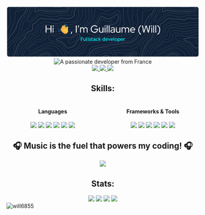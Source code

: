 <!-- HEADER -->
<div align="center"> 
  <img src="github-header-image.png">
  <img src="https://readme-typing-svg.demolab.com?font=Fira+Code&pause=1000&center=true&vCenter=true&repeat=false&width=500&lines=%E2%9C%A8+A+passionate+developer+from+France+%E2%9C%A8" alt="A passionate developer from France" />
  <br>
  <!-- LINKEDIN -->
  <a href="https://linkedin.com/in/piard-guillaume" target="_blank">
    <img src="https://ziadoua.github.io/m3-Markdown-Badges/badges/LinkedIn/linkedin1.svg"/>
    <!--<img src=https://img.shields.io/badge/linkedin-%231E77B5.svg?&style=for-the-badge&logo=linkedin&logoColor=white alt=linkedin style="margin-bottom: 5px;" />-->
  </a>
  <!-- MAIL -->
  <a href="mailto:gpiard27@gmail.com" target="_blank">
    <img src="https://ziadoua.github.io/m3-Markdown-Badges/badges/Mail/mail1.svg"/>
  </a>
  <!-- PORTFOLIO -->
  <a href="https://guillaume-piard.fr/" target="_blank">
    <img src="https://ziadoua.github.io/m3-Markdown-Badges/badges/MyPortfolio/myportfolio1.svg"/>
    <!--<img src=https://img.shields.io/badge/website-%23242938?style=for-the-badge&logo=About.me&logoColor=white />-->
  </a>
</div>

<!-- [![GitHub Trophy](https://github-profile-trophy.vercel.app/?username=will6855)](https://github.com/ryo-ma/github-profile-trophy) -->
<!--<div align="center"> 
  <p>👨‍💻 All you need to know about me -> <a href="https://guillaume-piard.fr/">https://guillaume-piard.fr/</a></p>
</div>-->

<!--<div align="center"> 
  <img src="https://img.shields.io/endpoint?url=https://dev.discordprofiles.me/api/badge/status/343037113261883393">
  <img src="https://img.shields.io/endpoint?url=https://dev.discordprofiles.me/api/badge/playing/343037113261883393">
  <img src="https://img.shields.io/endpoint?url=https://dev.discordprofiles.me/api/badge/vscode/343037113261883393">
  <img src="https://img.shields.io/endpoint?url=https://dev.discordprofiles.me/api/badge/spotify/343037113261883393">
</div>-->

<!--<div align="center"> 
  <img src="https://img.shields.io/badge/Windows-ACER_Nitro_5-0078D6?style=for-the-badge&logo=windows&logoColor=white">
  <img src="https://img.shields.io/badge/Intel-Core_i7_8th-0071C5?style=for-the-badge&logo=intel&logoColor=white">
  <img src="https://img.shields.io/badge/NVIDIA-GTX1050-76B900?style=for-the-badge&logo=nvidia&logoColor=white">
</div>-->

<h2 align="center">Skills: </h2>
<div align="center" style="margin-top: 20px;">
    <div style="display: flex; justify-content: center; flex-wrap: wrap; gap: 20px;">
        <div style="flex: 1; min-width: 200px; text-align: center;">
            <h4>Languages</h4>
            <img height="20" src="https://ziadoua.github.io/m3-Markdown-Badges/badges/HTML/html2.svg"/>
            <img height="20" src="https://ziadoua.github.io/m3-Markdown-Badges/badges/CSS/css2.svg"/>
            <img height="20" src="https://ziadoua.github.io/m3-Markdown-Badges/badges/Javascript/javascript2.svg"/>
            <img height="20" src="https://ziadoua.github.io/m3-Markdown-Badges/badges/PHP/php2.svg"/>
            <img height="20" src="https://ziadoua.github.io/m3-Markdown-Badges/badges/Python/python2.svg"/>
            <img height="20" src="https://ziadoua.github.io/m3-Markdown-Badges/badges/Java/java2.svg"/>
        </div>
        <div style="flex: 1; min-width: 200px; text-align: center;">
            <h4>Frameworks & Tools</h4>
            <img height="20" src="https://ziadoua.github.io/m3-Markdown-Badges/badges/Symfony/symfony2.svg"/>
            <img height="20" src="https://ziadoua.github.io/m3-Markdown-Badges/badges/Flask/flask2.svg"/>
            <!--<img height="20" src="https://ziadoua.github.io/m3-Markdown-Badges/badges/NextJS/nextjs2.svg"/>-->
            <img height="20" src="https://ziadoua.github.io/m3-Markdown-Badges/badges/Bootstrap/bootstrap2.svg"/>
            <img height="20" src="https://ziadoua.github.io/m3-Markdown-Badges/badges/MySQL/mysql2.svg"/>
            <img height="20" src="https://ziadoua.github.io/m3-Markdown-Badges/badges/NodeJS/nodejs2.svg"/>
            <img height="20" src="https://ziadoua.github.io/m3-Markdown-Badges/badges/Git/git2.svg"/>
        </div>
    </div>
</div>

<!--<div align="center">
    <table>
        <tr>
            <td>
                <h4>Languages</h4>
                <img height="20" src="https://ziadoua.github.io/m3-Markdown-Badges/badges/HTML/html2.svg"/>
                <img height="20" src="https://ziadoua.github.io/m3-Markdown-Badges/badges/CSS/css2.svg"/>
                <img height="20" src="https://ziadoua.github.io/m3-Markdown-Badges/badges/Javascript/javascript2.svg"/>
                <img height="20" src="https://ziadoua.github.io/m3-Markdown-Badges/badges/PHP/php2.svg"/>
                <img height="20" src="https://ziadoua.github.io/m3-Markdown-Badges/badges/Python/python2.svg"/>
                <img height="20" src="https://ziadoua.github.io/m3-Markdown-Badges/badges/Java/java2.svg"/>
            </td>
            <td>
                <h4>Backend</h4>
                <img height="20" src="https://ziadoua.github.io/m3-Markdown-Badges/badges/MySQL/mysql2.svg"/>
                <img height="20" src="https://ziadoua.github.io/m3-Markdown-Badges/badges/NodeJS/nodejs2.svg"/>
                <img height="20" src="https://ziadoua.github.io/m3-Markdown-Badges/badges/Git/git2.svg"/>
            </td>
        </tr>
        <tr>
            <td>
                <h4>Frameworks</h4>
                <img height="20" src="https://ziadoua.github.io/m3-Markdown-Badges/badges/Symfony/symfony2.svg"/>
                <img height="20" src="https://ziadoua.github.io/m3-Markdown-Badges/badges/Flask/flask2.svg"/>
                <img height="20" src="https://ziadoua.github.io/m3-Markdown-Badges/badges/NextJS/nextjs2.svg"/>
                <img height="20" src="https://ziadoua.github.io/m3-Markdown-Badges/badges/Bootstrap/bootstrap2.svg"/>
            </td>
            <td>
                <h4>Practices</h4>
                <img height="20" src="https://ziadoua.github.io/m3-Markdown-Badges/badges/Git/git2.svg"/>
            </td>
        </tr>
    </table>
</div>-->

<!--<div align="center">  
  <img height="20" src="https://ziadoua.github.io/m3-Markdown-Badges/badges/HTML/html2.svg"/>
  <img height="20" src="https://ziadoua.github.io/m3-Markdown-Badges/badges/CSS/css2.svg"/>
  <img height="20" src="https://ziadoua.github.io/m3-Markdown-Badges/badges/Javascript/javascript2.svg"/>
  <img height="20" src="https://ziadoua.github.io/m3-Markdown-Badges/badges/PHP/php2.svg"/>
  <img height="20" src="https://ziadoua.github.io/m3-Markdown-Badges/badges/Python/python2.svg"/>
  <img height="20" src="https://ziadoua.github.io/m3-Markdown-Badges/badges/Java/java2.svg"/>
  <br>

  <img height="20" src="https://ziadoua.github.io/m3-Markdown-Badges/badges/Symfony/symfony2.svg"/>
  <img height="20" src="https://ziadoua.github.io/m3-Markdown-Badges/badges/Flask/flask2.svg"/>
  <img height="20" src="https://ziadoua.github.io/m3-Markdown-Badges/badges/NextJS/nextjs2.svg"/>
  <img height="20" src="https://ziadoua.github.io/m3-Markdown-Badges/badges/Bootstrap/bootstrap2.svg"/>
  <br>

  <img height="20" src="https://ziadoua.github.io/m3-Markdown-Badges/badges/NodeJS/nodejs2.svg"/>
  <img height="20" src="https://ziadoua.github.io/m3-Markdown-Badges/badges/MySQL/mysql2.svg"/>
  <br>

  <img height="20" src="https://ziadoua.github.io/m3-Markdown-Badges/badges/Git/git2.svg"/>
  
  <!--<img src="https://skillicons.dev/icons?i=bootstrap,html,css,javascript,php,symfony" alt="Skills" /><br>
  <img src="https://skillicons.dev/icons?i=mysql,python,flask,dart,flutter,java" alt="Skills" />-->
  <!--<img src="https://skillicons.dev/icons?i=php,symfony,python,flask,mysql,java" alt="Skills" /><br>-->
<!--</div>-->
<!--<div align="center">  
  <img height="40" src="https://skillicons.dev/icons?i=bootstrap" alt="Bootstrap" />
  <img height="40" src="https://skillicons.dev/icons?i=html" alt="HTML" />
  <img height="40" src="https://skillicons.dev/icons?i=css" alt="CSS" />
  <img height="40" src="https://skillicons.dev/icons?i=javascript" alt="JavaScript" />
  <img height="40" src="https://skillicons.dev/icons?i=php" alt="PHP" />
  <img height="40" src="https://skillicons.dev/icons?i=symfony" alt="Symfony" />
  <img height="40" src="https://skillicons.dev/icons?i=mysql" alt="Mysql" />
  <img height="40" src="https://skillicons.dev/icons?i=python" alt="Python" />
  <img height="40" src="https://skillicons.dev/icons?i=flask" alt="Flask" />
  <img height="40" src="https://skillicons.dev/icons?i=dart" alt="Dart" />
  <img height="40" src="https://skillicons.dev/icons?i=flutter" alt="Flutter" />
  <img height="40" src="https://skillicons.dev/icons?i=java" alt="Java" />
</div> -->

<h2 align="center">🎧 Music is the fuel that powers my coding! 🎧</h2>
<div align="center"> 
  <img src="https://spotify-github-profile.kittinanx.com/api/view?uid=mugi68wp18m0knxwaf182sdk5&cover_image=true&theme=novatorem&show_offline=true&background_color=121212&interchange=false&bar_color=53b14f&bar_color_cover=false"/>
  <!--<a href="https://data-card-for-spotify.herokuapp.com/card?user_id=mugi68wp18m0knxwaf182sdk5">
    <img max-height="500" src="https://data-card-for-spotify.herokuapp.com/api/card?user_id=mugi68wp18m0knxwaf182sdk5" alt="Data Card for Spotify">
  </a>-->
</div>

<h2 align="center">Stats: </h2>
<div align="center"> 
  <img height="150" src="http://github-profile-summary-cards.vercel.app/api/cards/productive-time?username=Will6855&theme=transparent&utcOffset=+2"/>
  <img height="150" src="http://github-profile-summary-cards.vercel.app/api/cards/profile-details?username=Will6855&theme=transparent"/>
  <!--<img height="150" src="https://github-readme-stats.vercel.app/api/top-langs?username=will6855&show_icons=true&theme=dark&locale=en&layout=compact" /> -->
  <img height="150" src="https://github-readme-stats.vercel.app/api?username=will6855&show_icons=true&theme=dark&locale=en" /> 
  <img height="150" src="https://github-readme-streak-stats.herokuapp.com/?user=will6855&theme=dark" /> 
</div>

<!-- PROFILE VIEWS -->
<img src="https://komarev.com/ghpvc/?username=will6855&label=Profile%20views&color=0e75b6&style=flat" alt="will6855" /> 
